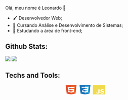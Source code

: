 Olá, meu nome é Leonardo 👋

- 🖌 Desenvolvedor Web;
- 🔭 Cursando Análise e Desenvolvimento de Sistemas;
- 🌱 Estudando a área de front-end;

## Github Stats:

<img height="160em" src="https://github-readme-stats.vercel.app/api/top-langs/?username=leonardomsehn&theme=gotham&hide_border=false&include_all_commits=true&count_private=true&layout=compact"> <img height="160em" src="https://github-readme-streak-stats.herokuapp.com/?user=leonardomsehn&theme=gotham&hide_border=false">

## Techs and Tools:
<div align="center">
  <img align="center" alt="HTML" height="30" width="40" src="https://raw.githubusercontent.com/devicons/devicon/master/icons/html5/html5-original.svg">
  <img align="center" alt="CSS" height="30" width="40" src="https://raw.githubusercontent.com/devicons/devicon/master/icons/css3/css3-original.svg">
  <img align="center" alt="Js" height="30" width="40" src="https://raw.githubusercontent.com/devicons/devicon/master/icons/javascript/javascript-plain.svg">   
</div>
